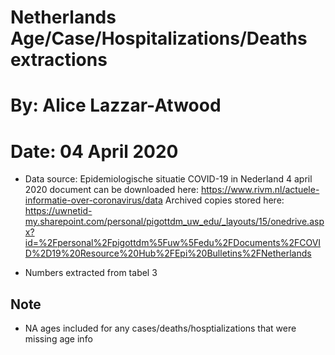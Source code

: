 # Netherlands Age/Case/Hospitalizations/Deaths extractions
# By: Alice Lazzar-Atwood
# Date: 04 April 2020
 
* Data source: Epidemiologische situatie COVID-19 in Nederland 4 april 2020 document can be downloaded here: https://www.rivm.nl/actuele-informatie-over-coronavirus/data
	Archived copies stored here: https://uwnetid-my.sharepoint.com/personal/pigottdm_uw_edu/_layouts/15/onedrive.aspx?id=%2Fpersonal%2Fpigottdm%5Fuw%5Fedu%2FDocuments%2FCOVID%2D19%20Resource%20Hub%2FEpi%20Bulletins%2FNetherlands

* Numbers extracted from tabel 3

## Note

* NA ages included for any cases/deaths/hosptializations that were missing age info

